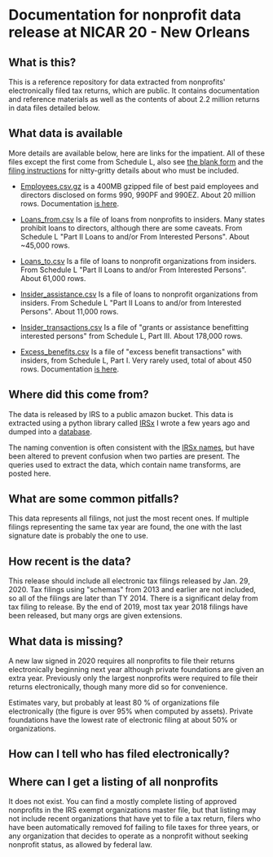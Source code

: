 # Documentation for nonprofit data release at NICAR 20 - New Orleans


## What is this? 

This is a reference repository for data extracted from nonprofits' electronically filed tax returns, which are public. It contains documentation and reference materials as well as the contents of about 2.2 million returns in data files detailed below.

## What data is available

More details are available below, here are links for the impatient. All of these files except the first come from Schedule L, also see [the blank form](https://github.com/jsfenfen/990-xml-reader/blob/master/irs_reader/sample_schedules/f990sl.pdf) and the [filing instructions](https://github.com/jsfenfen/990-xml-reader/blob/master/irs_reader/schedule_instructions/i990sl.pdf) for nitty-gritty details about who must be included. 

 - [Employees.csv.gz](http://www.jacobfenton.com/990data/NICAR20/employees.csv.gz) is a 400MB gzipped file of best paid employees and directors disclosed on forms 990, 990PF and 990EZ. About 20 million rows. Documentation [is here](documentation/employees_documentation.csv).

 
- [Loans_from.csv](http://www.jacobfenton.com/990data/NICAR20/loans_from.csv) Is a file of loans from nonprofits to insiders. Many states prohibit loans to directors, although there are some caveats. From Schedule L "Part II Loans to and/or From Interested Persons". About ~45,000 rows.
 
- [Loans_to.csv](http://www.jacobfenton.com/990data/NICAR20/loans_to.csv) Is a file of loans to nonprofit organizations from insiders. From Schedule L "Part II Loans to and/or From Interested Persons". About 61,000 rows.

- [Insider_assistance.csv](http://www.jacobfenton.com/990data/NICAR20/insider_assistance.csv) Is a file of loans to nonprofit organizations from insiders. From Schedule L "Part II Loans to and/or from Interested Persons". About 11,000 rows.

- [Insider_transactions.csv](http://www.jacobfenton.com/990data/NICAR20/insider_transactions.csv) Is a file of "grants or assistance benefitting interested persons" from Schedule L, Part III. About 178,000 rows. 

- [Excess_benefits.csv](http://www.jacobfenton.com/990data/NICAR20/excess_benefits.csv) Is a file of "excess benefit transactions" with insiders, from Schedule L, Part I. Very rarely used, total of about 450 rows. Documentation [is here](documentation/excess_benefit_documentation.csv).




## Where did this come from?

The data is released by IRS to a public amazon bucket. This data is extracted using a python library called [IRSx](https://github.com/jsfenfen/990-xml-reader) I wrote a few years ago and dumped into a [database](https://github.com/jsfenfen/990-xml-database). 

The naming convention is often consistent with the [IRSx names](http://www.irsx.info/), but have been altered to prevent confusion when two parties are present. The queries used to extract the data, which contain name transforms, are posted here. 




## What are some common pitfalls?

This data represents all filings, not just the most recent ones. If multiple filings representing the same tax year are found, the one with the last signature date is probably the one to use.


## How recent is the data?

This release should include all electronic tax filings released by Jan. 29, 2020. Tax filings using "schemas" from 2013 and earlier are not included, so all of the filings are later than TY 2014. There is a significant delay from tax filing to release. By the end of 2019, most tax year 2018 filings have been released, but many orgs are given extensions. 

## What data is missing?

A new law signed in 2020 requires all nonprofits to file their returns electronically beginning next year although private foundations are given an extra year. Previously only the largest nonprofits were required to file their returns electronically, though many more did so for convenience. 

Estimates vary, but probably at least 80 % of organizations file electronically (the figure is over 95% when computed by assets). Private foundations have the lowest rate of electronic filing at about 50% or organizations.

## How can I tell who has filed electronically? 




## Where can I get a listing of all nonprofits

It does not exist. You can find a mostly complete listing of approved nonprofits in the IRS exempt organizations master file, but that listing may not include recent organizations that have yet to file a tax return, filers who have been automatically removed fof failing to file taxes for three years, or any organization that decides to operate as a nonprofit without seeking nonprofit status, as allowed by federal law.